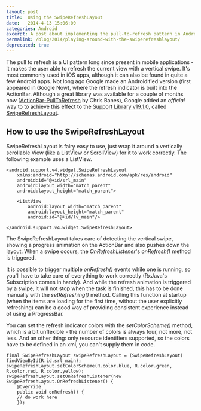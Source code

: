 ```yaml
---
layout: post
title:  Using the SwipeRefreshLayout
date:   2014-4-13 15:06:00
categories: Android
excerpt: A post about implementing the pull-to-refresh pattern in Android apps with the SwipeRefreshLayout from the support library.
permalink: /blog/2014/playing-around-with-the-swiperefreshlayout/
deprecated: true
---
```

The pull to refresh is a UI pattern long since present in mobile applications - it makes the user able to refresh the current view with a vertical swipe. It's most commonly used in iOS apps, although it can also be found in quite a few Android apps. Not long ago Google made an Androidified version (first appeared in Google Now), where the refresh indicator is built into the ActionBar. Although a great library was available for a couple of months now ([ActionBar-PullToRefresh](https://github.com/chrisbanes/ActionBar-PullToRefresh) by Chris Banes), Google added an _official_ way to  to achieve this effect to the [Support Library v19.1.0](http://developer.android.com/tools/support-library/index.html), called [SwipeRefreshLayout](http://developer.android.com/reference/android/support/v4/widget/SwipeRefreshLayout.html).

## How to use the SwipeRefreshLayout

SwipeRefreshLayout is fairy easy to use, just wrap it around a vertically scrollable View (like a ListView or ScrollView) for it to work correctly. The following example uses a ListView.

```
<android.support.v4.widget.SwipeRefreshLayout
    xmlns:android="http://schemas.android.com/apk/res/android"
    android:id="@+id/srl_main"
    android:layout_width="match_parent"
    android:layout_height="match_parent">

    <ListView
        android:layout_width="match_parent"
        android:layout_height="match_parent"
        android:id="@+id/lv_main"/>

</android.support.v4.widget.SwipeRefreshLayout>
```

The SwipeRefreshLayout takes care of detecting the vertical swipe, showing a progress animation on the ActionBar and also pushes down the layout. When a swipe occurs, the _OnRefreshListener_'s _onRefresh()_ method is triggered.

It is possible to trigger multiple _onRefresh()_ events while one is running, so you'll have to take care of everything to work correctly (RxJava's Subscription comes in handy). And while the refresh animation is triggered by a swipe, it will not stop when the task is finished, this has to be done manually with the _setRefreshing()_ method. Calling this function at startup (when the items are loading for the first time, without the user explicitly refreshing) can be a good way of providing consistent experience instead of using a ProgressBar.

You can set the refresh indicator colors with the _setColorScheme()_ method, which is a bit unflexible - the number of colors is always four, not more, not less. And an other thing: only resource identifiers supported, so the colors have to be defined in an xml, you can't supply them in code. 

```
final SwipeRefreshLayout swipeRefreshLayout = (SwipeRefreshLayout) findViewById(R.id.srl_main);
swipeRefreshLayout.setColorScheme(R.color.blue, R.color.green, R.color.red, R.color.yellow);
swipeRefreshLayout.setOnRefreshListener(new SwipeRefreshLayout.OnRefreshListener() {
    @Override
    public void onRefresh() {
    // do work here
    });
```